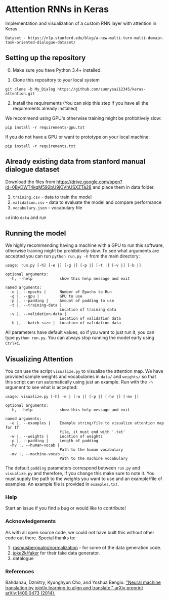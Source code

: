 # Attention RNNs in Keras

Implementation and visualization of a custom RNN layer with attention in Keras .

```
Dataset - https://nlp.stanford.edu/blog/a-new-multi-turn-multi-domain-task-oriented-dialogue-dataset/
```

## Setting up the repository

0. Make sure you have Python 3.4+ installed.

1. Clone this repository to your local system

```
git clone -b My_Dialog https://github.com/sunnysai12345/keras-attention.git
```

2. Install the requirements
(You can skip this step if you have all the requirements already installed)

We recommend using GPU's otherwise training might be prohbitively slow:

```
pip install -r requirements-gpu.txt
```

If you do not have a GPU or want to prototype on your local machine:

```
pip install -r requirements.txt
```


## Already existing data from stanford manual dialogue dataset

Download the files from https://drive.google.com/open?id=0ByDWT4kqM592bU9jOVhUSXZTa28 and place them in data folder.
1. `training.csv` - data to train the model
2. `validation.csv` - data to evaluate the model and compare performance
3. `vocabulary.json` - vocabulary file

`cd` into `data` and run

## Running the model

We highly recommending having a machine with a GPU to run this software, otherwise training might be prohibitively slow. To see what arguments are accepted you can run `python run.py -h` from the main directory:

```
usage: run.py [-h] [-e |] [-g |] [-p |] [-t |] [-v |] [-b |]

optional arguments:
  -h, --help            show this help message and exit

named arguments:
  -e |, --epochs |      Number of Epochs to Run
  -g |, --gpu |         GPU to use
  -p |, --padding |     Amount of padding to use
  -t |, --training-data |
                        Location of training data
  -v |, --validation-data |
                        Location of validation data
  -b |, --batch-size |  Location of validation data
```

All parameters have default values, so if you want to just run it, you can type `python run.py`. You can always stop running the model early using `Ctrl+C`.

## Visualizing Attention

You can use the script `visualize.py` to visualize the attention map. We have provided sample weights and vocabularies in `data/` and `weights/` so that this script can run automatically using just an example. Run with the `-h` argument to see what is accepted:

```
usage: visualize.py [-h] -e | [-w |] [-p |] [-hv |] [-mv |]

optional arguments:
  -h, --help            show this help message and exit

named arguments:
  -e |, --examples |    Example string/file to visualize attention map for If
                        file, it must end with '.txt'
  -w |, --weights |     Location of weights
  -p |, --padding |     Length of padding
  -hv |, --human-vocab |
                        Path to the human vocabulary
  -mv |, --machine-vocab |
                        Path to the machine vocabulary
```

The default `padding` parameters correspond between `run.py` and `visualize.py` and therefore, if you change this make sure to note it. You must supply the path to the weights you want to use and an example/file of examples. An example file is provided in `examples.txt`. 


### Help

Start an issue if you find a bug or would like to contribute!


### Acknowledgements

As with all open source code, we could not have built this without other code out there. Special thanks to:

1. [rasmusbergpalm/normalization](https://github.com/rasmusbergpalm/normalization/blob/master/babel_data.py) - for some of the data generation code.
2. [joke2k/faker](https://github.com/joke2k/faker) for their fake data generator.
3. datalogue 

### References

Bahdanau, Dzmitry, Kyunghyun Cho, and Yoshua Bengio. 
["Neural machine translation by jointly learning to align and translate." 
arXiv preprint arXiv:1409.0473 (2014).](https://arxiv.org/abs/1409.0473)
